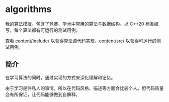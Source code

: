 # algorithms

我的算法模版。包含了竞赛、学术中常用的算法与数据结构。以 C++20 标准编写，每个算法都有可运行的测试用例。

查看 [content/include/](../content/include/) 以获得算法源代码实现，[content/src/](../content/src/) 以获得可运行的测试用例。

## 简介

在学习算法的同时，通过实现的方式来深化理解和记忆。

由于学习是件私人的事情，所以在代码风格、描述等方面会比较个人。但代码质量会有所保证，让代码能够做到自解释。
